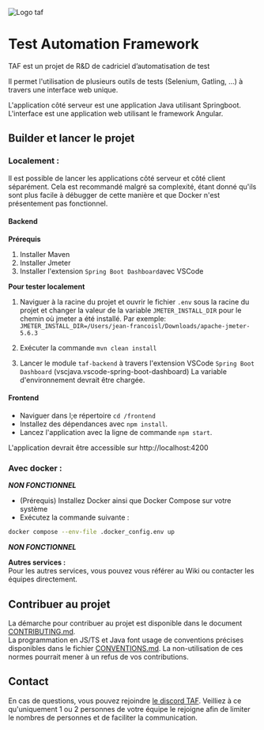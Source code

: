 ![Logo taf](./logo_taf.png)

# Test Automation Framework

TAF est un projet de R&amp;D de cadriciel d’automatisation de test


Il permet l'utilisation de plusieurs outils de tests (Selenium, Gatling, ...) à travers une interface web unique.

L'application côté serveur est une application Java utilisant Springboot.
L'interface est une application web utilisant le framework Angular.

## Builder et lancer le projet

### Localement :

Il est possible de lancer les applications côté serveur et côté client séparément. Cela est recommandé malgré sa complexité, étant donné qu'ils sont plus facile à débugger de cette manière et que Docker n'est présentement pas fonctionnel.

#### Backend

**Prérequis**
1. Installer Maven
2. Installer Jmeter
3. Installer l'extension `Spring Boot Dashboard`avec VSCode

**Pour tester localement**
1. Naviguer à la racine du projet et ouvrir le fichier `.env` sous la racine du projet et changer la valeur de la variable `JMETER_INSTALL_DIR` pour le chemin où jmeter a été installé. Par exemple: `JMETER_INSTALL_DIR=/Users/jean-francoisl/Downloads/apache-jmeter-5.6.3`

2. Exécuter la commande `mvn clean install`

3. Lancer le module `taf-backend` à travers l'extension VSCode `Spring Boot Dashboard` (vscjava.vscode-spring-boot-dashboard)
La variable d'environnement devrait être chargée.

#### Frontend
- Naviguer dans l;e répertoire `cd /frontend`
- Installez des dépendances avec `npm install`.
- Lancez l'application avec la ligne de commande `npm start`.

L'application devrait être accessible sur http://localhost:4200

### Avec docker :

***NON FONCTIONNEL***
- (Prérequis) Installez Docker ainsi que Docker Compose sur votre système
- Exécutez la commande suivante :
```bash
docker compose --env-file .docker_config.env up
```
***NON FONCTIONNEL***

**Autres services :**  
Pour les autres services, vous pouvez vous référer au Wiki ou contacter les équipes directement.

## Contribuer au projet

La démarche pour contribuer au projet est disponible dans le document [CONTRIBUTING.md](./CONTRIBUTING.md).  
La programmation en JS/TS et Java font usage de conventions précises disponibles dans le fichier [CONVENTIONS.md](./documentation/CONVENTIONS.md). La non-utilisation de ces normes pourrait mener à un refus de vos contributions.

## Contact

En cas de questions, vous pouvez rejoindre [le discord TAF](https://discord.gg/TYrqTdHEqk). Veilliez à ce qu'uniquement 1 ou 2 personnes de votre équipe le rejoigne afin de limiter le nombres de personnes et de faciliter la communication.